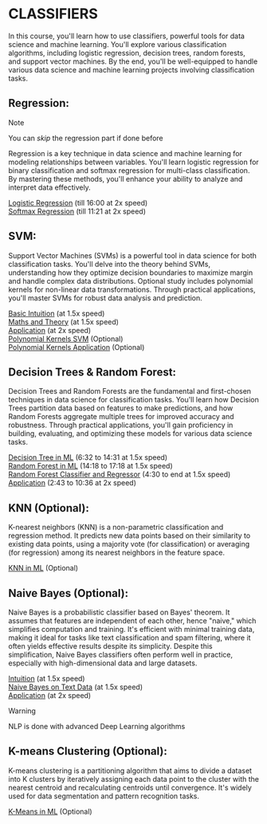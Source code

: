 # CLASSIFIERS
In this course, you'll learn how to use classifiers, powerful tools for data science and machine learning. You'll explore various classification algorithms, including logistic regression, decision trees, random forests, and support vector machines. By the end, you'll be well-equipped to handle various data science and machine learning projects involving classification tasks.
## Regression:
>[!Note]
>You can *skip* the regression part if done before  
 
Regression is a key technique in data science and machine learning for modeling relationships between variables. You'll learn logistic regression for binary classification and softmax regression for multi-class classification. By mastering these methods, you'll enhance your ability to analyze and interpret data effectively.

[Logistic Regression](https://youtu.be/zM4VZR0px8E?si=1GkpCaVPTQMuHi6D) (till 16:00 at 2x speed)  
[Softmax Regression](https://youtu.be/J5bXOOmkopc?si=F54C3YoWqGoL-mG-) (till 11:21 at 2x speed)  
## SVM:
Support Vector Machines (SVMs) is a powerful tool in data science for both classification tasks. You'll delve into the theory behind SVMs, understanding how they optimize decision boundaries to maximize margin and handle complex data distributions. Optional study includes polynomial kernels for non-linear data transformations. Through practical applications, you'll master SVMs for robust data analysis and prediction.

[Basic Intuition](https://youtu.be/H9yACitf-KM?si=JCrZzpSIFY0aaV0u) (at 1.5x speed)  
[Maths and Theory](https://youtu.be/Js3GLb1xPhc?si=AMAxwVn-cK6nKIL1) (at 1.5x speed)  
[Application](https://youtu.be/FB5EdxAGxQg?si=AiNDpo0t0f3zjQbP) (at 2x speed)  
[Polynomial Kernels SVM](https://youtu.be/8bFKyb77vp0?si=c7gLv7to7dy-NeCF) (Optional)  
[Polynomial Kernels Application](https://youtu.be/dl_ZsuHSIFE?si=vPj0FCbwNFBnqaY9) (Optional)
## Decision Trees & Random Forest:
Decision Trees and Random Forests are the fundamental and first-chosen techniques in data science for classification tasks. You'll learn how Decision Trees partition data based on features to make predictions, and how Random Forests aggregate multiple trees for improved accuracy and robustness. Through practical applications, you'll gain proficiency in building, evaluating, and optimizing these models for various data science tasks.

[Decision Tree in ML](https://youtu.be/RmajweUFKvM?si=kMkMDKvsUNn9GtJc&t=393) (6:32 to 14:31 at 1.5x speed)  
[Random Forest in ML](https://youtu.be/eM4uJ6XGnSM?si=U9eHNFiLz-TtABwv&t=858) (14:18 to 17:18 at 1.5x speed)  
[Random Forest Classifier and Regressor](https://youtu.be/nxFG5xdpDto?si=3ACkJrx7H-McFssa&t=272) (4:30 to end at 1.5x speed)  
[Application](https://youtu.be/ok2s1vV9XW0?si=Imgl-oYGEcBrIvGu&t=154) (2:43 to 10:36 at 2x speed)
## KNN (Optional):
K-nearest neighbors (KNN) is a non-parametric classification and regression method. It predicts new data points based on their similarity to existing data points, using a majority vote (for classification) or averaging (for regression) among its nearest neighbors in the feature space.

[KNN in ML](https://youtu.be/CQveSaMyEwM?si=-DrgOoalYD89MaSD) (Optional)
## Naive Bayes (Optional):
Naive Bayes is a probabilistic classifier based on Bayes' theorem. It assumes that features are independent of each other, hence "naive," which simplifies computation and training. It's efficient with minimal training data, making it ideal for tasks like text classification and spam filtering, where it often yields effective results despite its simplicity. Despite this simplification, Naive Bayes classifiers often perform well in practice, especially with high-dimensional data and large datasets.

[Intuition](https://youtu.be/jS1CKhALUBQ?si=8LC2Qn9oFexke3aM) (at 1.5x speed)  
[Naive Bayes on Text Data](https://youtu.be/temQ8mHpe3k?si=u_I8AyPMoRho6KHV) (at 1.5x speed)  
[Application](https://youtu.be/nHIUYwN-5rM?si=bHFlE9KX23WmaZH-) (at 2x speed)  
>[!Warning]
NLP is done with advanced Deep Learning algorithms
## K-means Clustering (Optional):
K-means clustering is a partitioning algorithm that aims to divide a dataset into K clusters by iteratively assigning each data point to the cluster with the nearest centroid and recalculating centroids until convergence. It's widely used for data segmentation and pattern recognition tasks.

[K-Means in ML](https://youtu.be/EItlUEPCIzM?si=f9Or7ZgnpzlJmudt) (Optional)